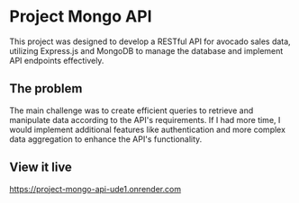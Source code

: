 # Project Mongo API
This project was designed to develop a RESTful API for avocado sales data, utilizing Express.js and MongoDB to manage the database and implement API endpoints effectively.

## The problem

The main challenge was to create efficient queries to retrieve and manipulate data according to the API's requirements. If I had more time, I would implement additional features like authentication and more complex data aggregation to enhance the API's functionality.

## View it live

https://project-mongo-api-ude1.onrender.com